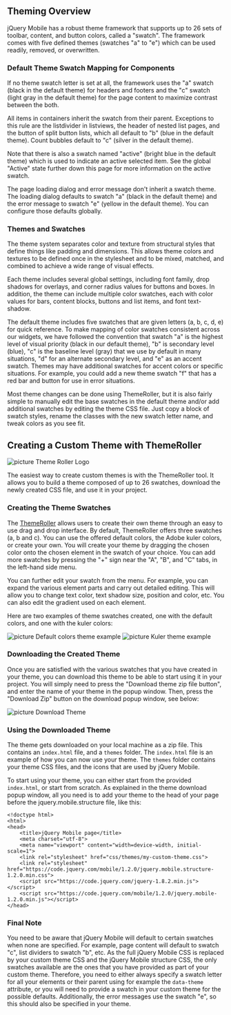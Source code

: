 <script>{
	"title": "Creating a Custom Theme with ThemeRoller",
	"level": "beginner"
}</script>

## Theming Overview

jQuery Mobile has a robust theme framework that supports up to 26 sets of toolbar, content, and button colors, called a "swatch". The framework comes with five defined themes (swatches "a" to "e") which can be used readily, removed, or overwritten.

### Default Theme Swatch Mapping for Components

If no theme swatch letter is set at all, the framework uses the "a" swatch (black in the default theme) for headers and footers and the "c" swatch (light gray in the default theme) for the page content to maximize contrast between the both.

All items in containers inherit the swatch from their parent. Exceptions to this rule are the listdivider in listviews, the header of nested list pages, and the button of split button lists, which all default to "b" (blue in the default theme). Count bubbles default to "c" (silver in the default theme).

Note that there is also a swatch named "active" (bright blue in the default theme) which is used to indicate an active selected item. See the global "Active" state further down this page for more information on the active swatch.

The page loading dialog and error message don't inherit a swatch theme. The loading dialog defaults to swatch "a" (black in the default theme) and the error message to swatch "e" (yellow in the default theme). You can configure those defaults globally.

### Themes and Swatches

The theme system separates color and texture from structural styles that define things like padding and dimensions. This allows theme colors and textures to be defined once in the stylesheet and to be mixed, matched, and combined to achieve a wide range of visual effects.

Each theme includes several global settings, including font family, drop shadows for overlays, and corner radius values for buttons and boxes. In addition, the theme can include multiple color swatches, each with color values for bars, content blocks, buttons and list items, and font text-shadow.

The default theme includes five swatches that are given letters (a, b, c, d, e) for quick reference. To make mapping of color swatches consistent across our widgets, we have followed the convention that swatch "a" is the highest level of visual priority (black in our default theme), "b" is secondary level (blue), "c" is the baseline level (gray) that we use by default in many situations, "d" for an alternate secondary level, and "e" as an accent swatch. Themes may have additional swatches for accent colors or specific situations. For example, you could add a new theme swatch "f" that has a red bar and button for use in error situations.

Most theme changes can be done using ThemeRoller, but it is also fairly simple to manually edit the base swatches in the default theme and/or add additional swatches by editing the theme CSS file. Just copy a block of swatch styles, rename the classes with the new swatch letter name, and tweak colors as you see fit.

## Creating a Custom Theme with ThemeRoller

![picture Theme Roller Logo](/resources/jquery-mobile/themeroller-mobile-logo.png "Theme Roller")

The easiest way to create custom themes is with the ThemeRoller tool. It allows you to build a theme composed of up to 26 swatches, download the newly created CSS file, and use it in your project.

### Creating the Theme Swatches

The [ThemeRoller](http://jquerymobile.com/themeroller/) allows users to create their own theme through an easy to use drag and drop interface. By default, ThemeRoller offers three swatches (a, b and c). You can use the offered default colors, the Adobe kuler colors, or create your own. You will create your theme by dragging the chosen color onto the chosen element in the swatch of your choice. You can add more swatches by pressing the "+" sign near the "A", "B", and "C" tabs, in the left-hand side menu.

You can further edit your swatch from the menu. For example, you can expand the various element parts and carry out detailed editing. This will allow you to change text color, text shadow size, position and color, etc. You can also edit the gradient used on each element.

Here are two examples of theme swatches created, one with the default colors, and one with the kuler colors:

![picture Default colors theme example](/resources/jquery-mobile/Theme.png "Default colors theme example") ![picture Kuler theme example](/resources/jquery-mobile/Kuler.png "Kuler theme example")

### Downloading the Created Theme

Once you are satisfied with the various swatches that you have created in your theme, you can download this theme to be able to start using it in your project. You will simply need to press the "Download theme zip file button", and enter the name of your theme in the popup window. Then, press the "Download Zip" button on the download popup window, see below:

![picture Download Theme](/resources/jquery-mobile/downloadTheme.png "Download Theme")

### Using the Downloaded Theme

The theme gets downloaded on your local machine as a zip file. This contains an `index.html` file, and a `themes` folder. The `index.html` file is an example of how you can now use your theme. The `themes` folder contains your theme CSS files, and the icons that are used by jQuery Mobile.

To start using your theme, you can either start from the provided `index.html`, or start from scratch. As explained in the theme download popup window, all you need is to add your theme to the head of your page before the jquery.mobile.structure file, like this:

```
<!doctype html>
<html>
<head>
	<title>jQuery Mobile page</title>
	<meta charset="utf-8">
	<meta name="viewport" content="width=device-width, initial-scale=1">
	<link rel="stylesheet" href="css/themes/my-custom-theme.css">
	<link rel="stylesheet" href="https://code.jquery.com/mobile/1.2.0/jquery.mobile.structure-1.2.0.min.css">
	<script src="https://code.jquery.com/jquery-1.8.2.min.js"></script>
	<script src="https://code.jquery.com/mobile/1.2.0/jquery.mobile-1.2.0.min.js"></script>
</head>
```

### Final Note

You need to be aware that jQuery Mobile will default to certain swatches when none are specified. For example, page content will default to swatch "c", list dividers to swatch "b", etc. As the full jQuery Mobile CSS is replaced by your custom theme CSS and the jQuery Mobile structure CSS, the only swatches available are the ones that you have provided as part of your custom theme. Therefore, you need to either always specify a swatch letter for all your elements or their parent using for example the `data-theme` attribute, or you will need to provide a swatch in your custom theme for the possible defaults. Additionally, the error messages use the swatch "e", so this should also be specified in your theme.
